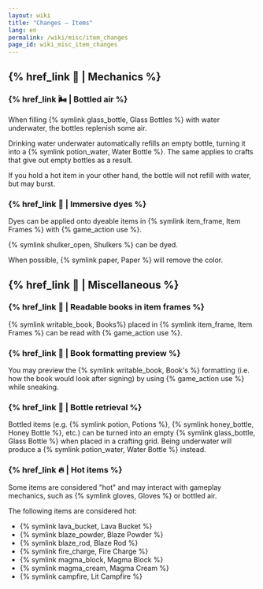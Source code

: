 ```yaml
---
layout: wiki
title: "Changes — Items"
lang: en
permalink: /wiki/misc/item_changes
page_id: wiki_misc_item_changes
---
```


## {% href_link 🔧 | Mechanics %}

### {% href_link 🌬️ | Bottled air %}
When filling {% symlink glass_bottle, Glass Bottles %} with water underwater, the bottles replenish some air.

Drinking water underwater automatically refills an empty bottle, turning it into a {% symlink potion_water, Water Bottle %}. The same applies to crafts that give out empty bottles as a result.

If you hold a hot item in your other hand, the bottle will not refill with water, but may burst.

### {% href_link 🌈 | Immersive dyes %}
Dyes can be applied onto dyeable items in {% symlink item_frame, Item Frames %} with {% game_action use %}.

{% symlink shulker_open, Shulkers %} can be dyed.

When possible, {% symlink paper, Paper %} will remove the color.


## {% href_link 🧩 | Miscellaneous %}

### {% href_link 📖 | Readable books in item frames %}
{% symlink writable_book, Books%} placed in {% symlink item_frame, Item Frames %} can be read with {% game_action use %}.

### {% href_link 📓 | Book formatting preview %}
You may preview the {% symlink writable_book, Book's %} formatting (i.e. how the book would look after signing) by using {% game_action use %} while sneaking.

### {% href_link 🫗 | Bottle retrieval %}
Bottled items (e.g. {% symlink potion, Potions %}, {% symlink honey_bottle, Honey Bottle %}, etc.) can be turned into an empty {% symlink glass_bottle, Glass Bottle %} when placed in a crafting grid. Being underwater will produce a {% symlink potion_water, Water Bottle %} instead.

### {% href_link 🔥 | Hot items %}
Some items are considered "hot" and may interact with gameplay mechanics, such as {% symlink gloves, Gloves %} or bottled air.

The following items are considered hot:
- {% symlink lava_bucket, Lava Bucket %}
- {% symlink blaze_powder, Blaze Powder %}
- {% symlink blaze_rod, Blaze Rod %}
- {% symlink fire_charge, Fire Charge %}
- {% symlink magma_block, Magma Block %}
- {% symlink magma_cream, Magma Cream %}
- {% symlink campfire, Lit Campfire %}
